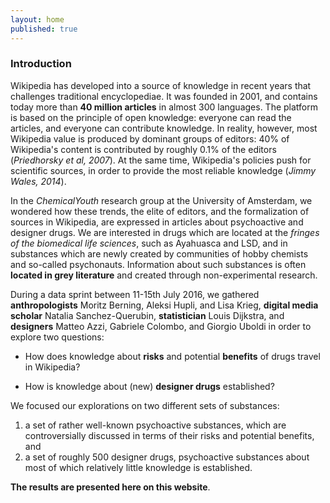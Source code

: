 ```yaml
---
layout: home
published: true
---
```


### Introduction

Wikipedia has developed into a source of knowledge in recent years that challenges traditional encyclopediae. It was founded in 2001, and contains today more than **40 million articles** in almost 300 languages. The platform is based on the principle of open knowledge: everyone can read the articles, and everyone can contribute knowledge. In reality, however, most Wikipedia value is produced by dominant groups of editors: 40% of Wikipedia's content is contributed by roughly 0.1% of the editors (*Priedhorsky et al, 2007*). At the same time, Wikipedia's policies push for scientific sources, in order to provide the most reliable knowledge (*Jimmy Wales, 2014*).

In the *ChemicalYouth* research group at the University of Amsterdam, we wondered how these trends, the elite of editors, and the formalization of sources in Wikipedia, are expressed in articles about psychoactive and designer drugs. We are interested in drugs which are located at the *fringes of the biomedical life sciences*, such as Ayahuasca and LSD, and in substances which are newly created by communities of hobby chemists and so-called psychonauts. Information about such substances is often **located in grey literature** and created through non-experimental research.

During a data sprint between 11-15th July 2016, we gathered **anthropologists** Moritz Berning, Aleksi Hupli, and Lisa Krieg, **digital media scholar** Natalia Sanchez-Querubin, **statistician** Louis Dijkstra, and **designers** Matteo Azzi, Gabriele Colombo, and Giorgio Uboldi in order to explore two questions:

* How does knowledge about **risks** and potential **benefits** of drugs travel in Wikipedia?

* How is knowledge about (new) **designer drugs** established?

We focused our explorations on two different sets of substances:

1. a set of rather well-known psychoactive substances, which are controversially discussed in terms of their risks and potential benefits, and
2. a set of roughly 500 designer drugs, psychoactive substances about most of which relatively little knowledge is established.

**The results are presented here on this website**.
